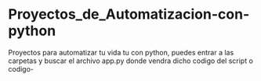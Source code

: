 # Proyectos_de_Automatizacion-con-python
Proyectos para automatizar tu vida tu con python, puedes entrar a las carpetas y buscar el archivo app.py donde vendra  dicho codigo del script o codigo-
